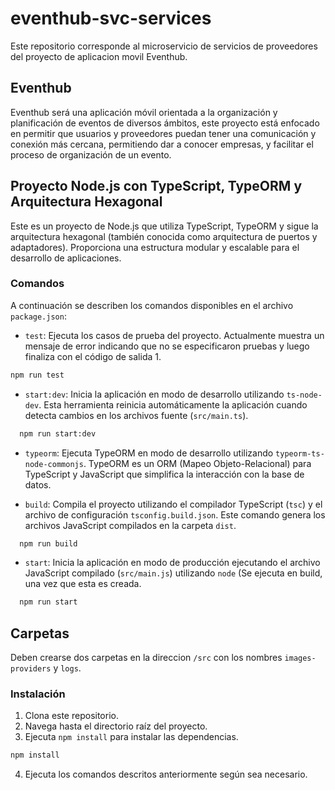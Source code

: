 # eventhub-svc-services

Este repositorio corresponde al microservicio de servicios de proveedores del proyecto de aplicacion movil Eventhub.

## Eventhub
Eventhub será una aplicación móvil orientada a la organización y planificación de eventos de diversos ámbitos, este proyecto está enfocado en permitir que usuarios y proveedores puedan tener una comunicación y conexión más cercana, permitiendo dar a conocer empresas, y facilitar el proceso de organización de un evento.

## Proyecto Node.js con TypeScript, TypeORM y Arquitectura Hexagonal

Este es un proyecto de Node.js que utiliza TypeScript, TypeORM y sigue la arquitectura hexagonal (también conocida como arquitectura de puertos y adaptadores). Proporciona una estructura modular y escalable para el desarrollo de aplicaciones.

### Comandos

A continuación se describen los comandos disponibles en el archivo `package.json`:

- `test`: Ejecuta los casos de prueba del proyecto. Actualmente muestra un mensaje de error indicando que no se especificaron pruebas y luego finaliza con el código de salida 1.
```bash
npm run test
```

- `start:dev`: Inicia la aplicación en modo de desarrollo utilizando `ts-node-dev`. Esta herramienta reinicia automáticamente la aplicación cuando detecta cambios en los archivos fuente (`src/main.ts`).
```bash
  npm run start:dev
  ```

- `typeorm`: Ejecuta TypeORM en modo de desarrollo utilizando `typeorm-ts-node-commonjs`. TypeORM es un ORM (Mapeo Objeto-Relacional) para TypeScript y JavaScript que simplifica la interacción con la base de datos.

- `build`: Compila el proyecto utilizando el compilador TypeScript (`tsc`) y el archivo de configuración `tsconfig.build.json`. Este comando genera los archivos JavaScript compilados en la carpeta `dist`.
```bash
  npm run build
  ```

- `start`: Inicia la aplicación en modo de producción ejecutando el archivo JavaScript compilado (`src/main.js`) utilizando `node` (Se ejecuta en build, una vez que esta es creada.
```bash
  npm run start
  ```

## Carpetas
Deben crearse dos carpetas en la direccion `/src` con los nombres `images-providers` y `logs`.

### Instalación

1. Clona este repositorio.
2. Navega hasta el directorio raíz del proyecto.
3. Ejecuta `npm install` para instalar las dependencias.
```bash
npm install
```
4. Ejecuta los comandos descritos anteriormente según sea necesario.
